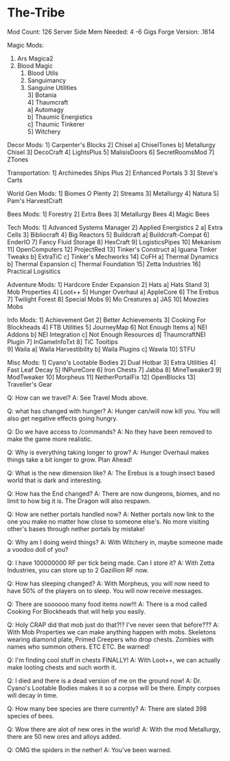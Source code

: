 # The-Tribe
Mod Count: 126 Server Side
Mem Needed: 4 -6 Gigs
Forge Version: .1614

Magic Mods:  
1. Ars Magica2  
2. Blood Magic
   1. Blood Utils  
   2. Sanguimancy  
   3. Sanguine Utilities  
3] Botania  
4] Thaumcraft  
   a] Automagy  
   b] Thaumic Energistics  
   c] Thaumic Tinkerer  
5] Witchery  

Decor Mods:
1] Carpenter's Blocks
2] Chisel
   a] ChiselTones
   b] Metallurgy Chisel 
3] DecoCraft
4] LightsPlus
5] MalisisDoors
6] SecretRoomsMod
7] ZTones

Transportation:
1] Archimedes Ships Plus
2] Enhanced Portals 3
3] Steve's Carts

World Gen Mods:
1] Biomes O Plenty
2] Streams
3] Metallurgy
4] Natura
5] Pam's HarvestCraft

Bees Mods:
1] Forestry
2] Extra Bees
3] Metallurgy Bees
4] Magic Bees

Tech Mods:
1] Advanced Systems Manager
2] Applied Energistics 2
   a] Extra Cells
3] Bibliocraft
4] Big Reactors
5] Buildcraft
   a] Buildcraft-Compat
6] EnderIO
7] Fancy Fluid Storage
8] HexCraft
9] LogisticsPipes
10] Mekanism
11] OpenComputers
12] ProjectRed
13] Tinker's Construct
    a] Iguana Tinker Tweaks
    b] ExtraTiC
	c] Tinker's Mechworks
14] CoFH
    a] Thermal Dynamics
	b] Thermal Expansion
	c] Thermal Foundation
15] Zetta Industries
16] Practical Logisitics

Adventure Mods:
1] Hardcore Ender Expansion
2] Hats
   a] Hats Stand
3] Mob Properties
4] Loot++
5] Hunger Overhaul
   a] AppleCore
6] The Erebus
7] Twilight Forest
8] Special Mobs
9] Mo Creatures
   a] JAS
10] Mowzies Mobs

Info Mods:
1] Achievement Get
2] Better Achievements
3] Cooking For Blockheads
4] FTB Utilities
5] JourneyMap
6] Not Enough Items
   a] NEI Addons
   b] NEI Integration
   c] Not Enough Resources
   d] ThaumcraftNEI Plugin
7] InGameInfoTxt
8] TiC Tooltips   
9] Waila
   a] Waila Harvestibility
   b] Waila Plugins
   c] Wawla
10] STFU
   
Misc Mods:
1] Cyano's Lootable Bodies
2] Dual Hotbar
3] Extra Utilities
4] Fast Leaf Decay
5] INPureCore
6] Iron Chests
7] Jabba
8] MineTweaker3
9] ModTweaker
10] Morpheus
11] NetherPortalFix
12] OpenBlocks
13] Traveller's Gear


Q: How can we travel?
A: See Travel Mods above.

Q: what has changed with hunger?
A: Hunger can/will now kill you. You will also get negative effects going hungry.

Q: Do we have access to /commands?
A: No they have been removed to make the game more realistic.

Q: Why is everything taking longer to grow?
A: Hunger Overhaul makes things take a bit longer to grow. Plan Ahead!

Q: What is the new dimension like?
A: The Erebus is a tough insect based world that is dark and interesting.

Q: How has the End changed?
A: There are now dungeons, biomes, and no limit to how big it is. The Dragon will also respawn.

Q: How are nether portals handled now?
A: Nether portals now link to the one you make no matter how close to someone else's. No more 
   visiting other's bases through nether portals by mistake!
   
Q: Why am I doing weird things?
A: With Witchery in, maybe someone made a voodoo doll of you?

Q: I have 100000000 RF per tick being made. Can I store it?
A: With Zetta Industries, you can store up to 2 Gazillion RF now.

Q: How has sleeping changed?
A: With Morpheus, you will now need to have 50% of the players on to sleep. You will now receive 
   messages.
   
Q: There are soooooo many food items now!!!
A: There is a mod called Cooking For Blockheads that will help you easily.

Q: Holy CRAP did that mob just do that?!? I've never seen that before???
A: With Mob Properties we can make anything happen with mobs. Skeletons wearing diamond plate, Primed
   Creepers who drop chests. Zombies with names who summon others. ETC ETC. Be warned!

Q: I'm finding cool stuff in chests FINALLY!
A: With Loot++, we can actually make looting chests and such worth it.

Q: I died and there is a dead version of me on the ground now!
A: Dr. Cyano's Lootable Bodies makes it so a corpse will be there. Empty corpses will decay in time.   

Q: How many bee species are there currently?
A: There are slated 398 species of bees.

Q: Wow there are alot of new ores in the world!
A: With the mod Metallurgy, there are 50 new ores and alloys added.

Q: OMG the spiders in the nether!
A: You've been warned.

